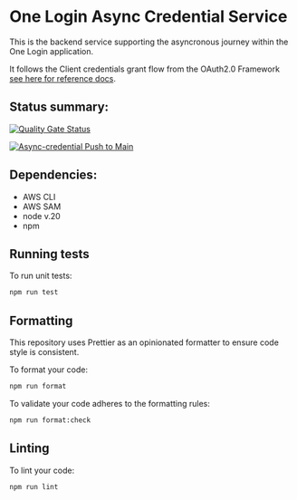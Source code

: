 # One Login Async Credential Service
This is the backend service supporting the asyncronous journey within the One Login application.

It follows the Client credentials grant flow from the OAuth2.0 Framework [see here for reference docs](https://datatracker.ietf.org/doc/html/rfc6749#section-4.4).

## Status summary:

[![Quality Gate Status](https://sonarcloud.io/api/project_badges/measure?project=mobile-id-check-async&metric=alert_status&token=2b3ffa4269d7a6f80ff97e936fea21a45f10dd33)](https://sonarcloud.io/summary/new_code?id=mobile-id-check-async)

[![Async-credential Push to Main](https://github.com/govuk-one-login/mobile-id-check-async/actions/workflows/async-credential-push-to-main.yml/badge.svg?branch=main)](https://github.com/govuk-one-login/mobile-id-check-async/actions/workflows/async-credential-push-to-main.yml)


## Dependencies:
- AWS CLI
- AWS SAM
- node v.20
- npm

## Running tests

To run unit tests:

```bash
npm run test
```

## Formatting

This repository uses Prettier as an opinionated formatter to ensure code style is consistent.

To format your code:
```bash
npm run format
```

To validate your code adheres to the formatting rules:
```bash
npm run format:check
```

## Linting

To lint your code:
```bash
npm run lint
```